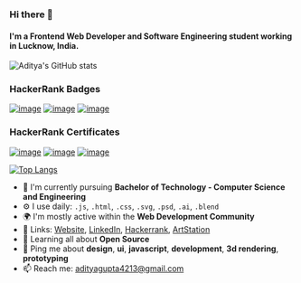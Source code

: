 ### Hi there 👋
#### I'm a Frontend Web Developer and Software Engineering student working in Lucknow, India.

![Aditya's GitHub stats](https://github-readme-stats.vercel.app/api?username=adityagupta4213&show_icons=true&theme=radical&count_private=true&include_all_commits=true&hide=contribs,stars)

### HackerRank Badges
[![image](https://res.cloudinary.com/daemonad/image/upload/v1633277631/problem-solving_level_3_stars_5_linkedin-87839cf294_e1mzny.png)](https://www.hackerrank.com/daemonad) 
[![image](https://raw.githubusercontent.com/nathan-abela/HackerRank-Solutions/master/Badges/10_days_of_javascript_5_star.png)](https://www.hackerrank.com/daemonad)
[![image](https://res.cloudinary.com/daemonad/image/upload/v1633450747/EPY0YNgX4AEAprb_f8ovpj.png)](https://www.hackerrank.com/daemonad)

### HackerRank Certificates
[![image](https://res.cloudinary.com/daemonad/image/upload/v1633280574/problem_solving_basic_skill_vpnekm.png)](https://www.hackerrank.com/certificates/8697a5adafb4) [![image](https://res.cloudinary.com/daemonad/image/upload/v1633280574/python_basic_skill_fkeufg.png)](https://www.hackerrank.com/certificates/58709da73c52)
[![image](https://res.cloudinary.com/daemonad/image/upload/v1633446698/javascript_basic_skill_tsuvwj.png)](https://www.hackerrank.com/certificates/61dc4a6571cd)


[![Top Langs](https://github-readme-stats.vercel.app/api/top-langs/?username=anuraghazra&layout=compact)](https://github.com/anuraghazra/github-readme-stats)

- 🏢 I'm currently pursuing **Bachelor of Technology - Computer Science and Engineering**
- ⚙️ I use daily: `.js`, `.html`, `.css`, `.svg`, `.psd`, `.ai`, `.blend`
- 🌍 I'm mostly active within the **Web Development Community**
- 🔗 Links: [Website](https://adityagupta4213.github.io), [LinkedIn](https://www.linkedin.com/in/aditya-jayant-gupta/), [Hackerrank](https://www.hackerrank.com/daemonad), [ArtStation](https://www.artstation.com/adityajayantgupta4213)
- 🌱 Learning all about **Open Source**
- 💬 Ping me about **design**, **ui**, **javascript**, **development**, **3d rendering**, **prototyping**
- 📫 Reach me: [adityagupta4213@gmail.com](mailto:adityagupta4213@gmail.com)
